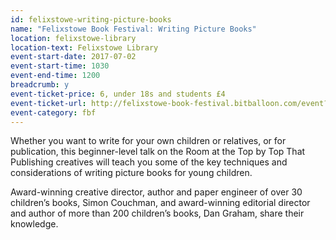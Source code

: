 ```yaml
---
id: felixstowe-writing-picture-books
name: "Felixstowe Book Festival: Writing Picture Books"
location: felixstowe-library
location-text: Felixstowe Library
event-start-date: 2017-07-02
event-start-time: 1030
event-end-time: 1200
breadcrumb: y
event-ticket-price: 6, under 18s and students £4
event-ticket-url: http://felixstowe-book-festival.bitballoon.com/event?event=114328
event-category: fbf
---
```


Whether you want to write for your own children or relatives, or for publication, this beginner-level talk on the Room at the Top by Top That Publishing creatives will teach you some of the key techniques and considerations of writing picture books for young children.

Award-winning creative director, author and paper engineer of over 30 children’s books, Simon Couchman, and award-winning editorial director and author of more than 200 children’s books, Dan Graham, share their knowledge.
